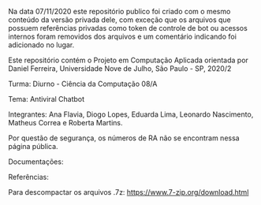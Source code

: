 Na data 07/11/2020 este repositório publico foi criado com o mesmo conteúdo da versão privada dele, com exceção que os arquivos que possuem referências privadas como token de controle de bot ou acessos internos foram removidos dos arquivos e um comentário indicando foi adicionado no lugar.

Este repositório contém o Projeto em Computação Aplicada orientada por Daniel Ferreira, Universidade Nove de Julho, São Paulo - SP, 2020/2

Turma: Diurno - Ciência da Computação 08/A

Tema: Antiviral Chatbot

Integrantes: Ana Flavia, Diogo Lopes, Eduarda Lima, Leonardo Nascimento, Matheus Correa e Roberta Martins.

Por questão de segurança, os números de RA não se encontram nessa página pública.

Documentações:

Referências:

Para descompactar os arquivos .7z:
https://www.7-zip.org/download.html
